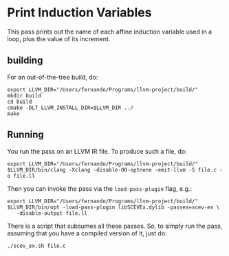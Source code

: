# Print Induction Variables

This pass prints out the name of each affine induction variable used in a loop, plus the 
value of its increment.

## building

For an out-of-the-tree build, do:

```
export LLVM_DIR="/Users/fernando/Programs/llvm-project/build/"
mkdir build
cd build
cmake -DLT_LLVM_INSTALL_DIR=$LLVM_DIR ../
make
```

## Running

You run the pass on an LLVM IR file. To produce such a file, do:

```
export LLVM_DIR="/Users/fernando/Programs/llvm-project/build/"
$LLVM_DIR/bin/clang -Xclang -disable-O0-optnone -emit-llvm -S file.c -o file.ll
```

Then you can invoke the pass via the `load-pass-plugin` flag, e.g.:

```
export LLVM_DIR="/Users/fernando/Programs/llvm-project/build/"
$LLVM_DIR/bin/opt -load-pass-plugin libSCEVEx.dylib -passes=scev-ex \
   -disable-output file.ll
```

There is a script that subsumes all these passes. So, to simply run the pass, assuming
that you have a compiled version of it, just do:

```
./scev_ex.sh file.c
```